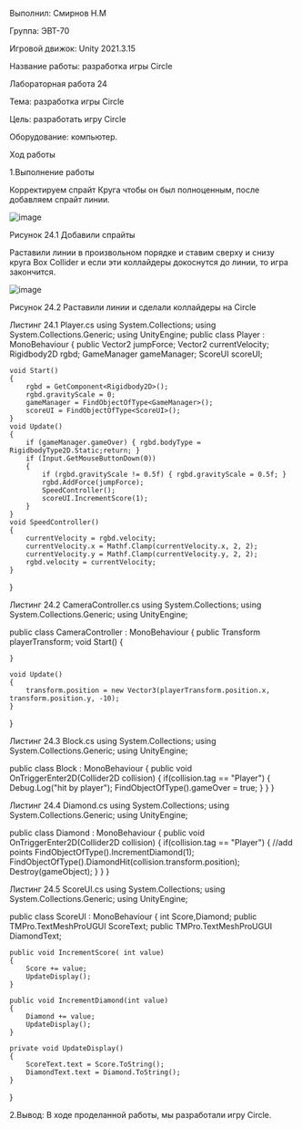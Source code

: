 Выполнил: Смирнов Н.М

Группа: ЭВТ-70

Игровой движок: Unity 2021.3.15

Название работы: разработка игры Circle

Лабораторная работа 24

Тема: разработка игры Circle

Цель: разработать игру Circle

Оборудование: компьютер.

Ход работы

1.Выполнение работы

Корректируем спрайт Круга чтобы он был полноценным, после добавляем спрайт линии.

![image](https://user-images.githubusercontent.com/119733911/205502749-fc8e3982-ab4d-4441-ae83-664e18ad18bb.png)

Рисунок 24.1 Добавили спрайты

Раставили линии в произвольном порядке и ставим сверху и снизу круга Box Collider и если эти коллайдеры докоснутся до линии, то игра закончится.

![image](https://user-images.githubusercontent.com/119733911/205502836-4f2bc6af-76a0-4c76-9deb-69c35cd3f7a5.png)

Рисунок 24.2 Раставили линии и сделали коллайдеры на Circle

Листинг 24.1 Player.cs
using System.Collections;
using System.Collections.Generic;
using UnityEngine;
public class Player : MonoBehaviour
{
    public Vector2 jumpForce;
    Vector2 currentVelocity;
    Rigidbody2D rgbd;
    GameManager gameManager;
    ScoreUI scoreUI;

    void Start()
    {
        rgbd = GetComponent<Rigidbody2D>();
        rgbd.gravityScale = 0;
        gameManager = FindObjectOfType<GameManager>();
        scoreUI = FindObjectOfType<ScoreUI>();
    }
    void Update()
    {
        if (gameManager.gameOver) { rgbd.bodyType = RigidbodyType2D.Static;return; }
        if (Input.GetMouseButtonDown(0))
        {
            if (rgbd.gravityScale != 0.5f) { rgbd.gravityScale = 0.5f; }
            rgbd.AddForce(jumpForce);
            SpeedController();
            scoreUI.IncrementScore(1);
        }
    }
    void SpeedController()
    {
        currentVelocity = rgbd.velocity;
        currentVelocity.x = Mathf.Clamp(currentVelocity.x, 2, 2);
        currentVelocity.y = Mathf.Clamp(currentVelocity.y, 2, 2);
        rgbd.velocity = currentVelocity;
    }
}

Листинг 24.2 CameraController.cs
using System.Collections;
using System.Collections.Generic;
using UnityEngine;

public class CameraController : MonoBehaviour
{
    public Transform playerTransform;
    void Start()
    {
        
    }

    void Update()
    {
        transform.position = new Vector3(playerTransform.position.x, transform.position.y, -10);
    }
}

Листинг 24.3 Block.cs
using System.Collections;
using System.Collections.Generic;
using UnityEngine;

public class Block : MonoBehaviour
{
    public void OnTriggerEnter2D(Collider2D collision)
    {
        if(collision.tag == "Player")
        {
            Debug.Log("hit by player");
            FindObjectOfType<GameManager>().gameOver = true;
        }
    }
}

Листинг 24.4 Diamond.cs
using System.Collections;
using System.Collections.Generic;
using UnityEngine;

public class Diamond : MonoBehaviour
{
    public void OnTriggerEnter2D(Collider2D collision)
    {
        if(collision.tag == "Player")
        {
            //add points
            FindObjectOfType<ScoreUI>().IncrementDiamond(1);
            FindObjectOfType<ScorePointCanvas>().DiamondHit(collision.transform.position);
            Destroy(gameObject);
        }
    }
}


Листинг 24.5 ScoreUI.cs
using System.Collections;
using System.Collections.Generic;
using UnityEngine;

public class ScoreUI : MonoBehaviour
{
    int Score,Diamond;
    public TMPro.TextMeshProUGUI ScoreText;
    public TMPro.TextMeshProUGUI DiamondText;

    public void IncrementScore( int value)
    {
        Score += value;
        UpdateDisplay();
    }

    public void IncrementDiamond(int value)
    {
        Diamond += value;
        UpdateDisplay();
    }

    private void UpdateDisplay()
    {
        ScoreText.text = Score.ToString();
        DiamondText.text = Diamond.ToString();
    }
}

2.Вывод:
В ходе проделанной работы, мы разработали игру Circle.


